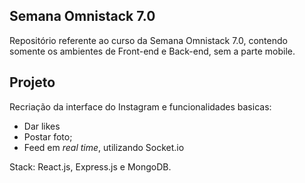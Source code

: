 ## Semana Omnistack 7.0

Repositório referente ao curso da Semana Omnistack 7.0, contendo somente os ambientes de Front-end e Back-end, sem a parte mobile.

## Projeto

Recriação da interface do Instagram e funcionalidades basicas:

- Dar likes
- Postar foto;
- Feed em *real time*, utilizando Socket.io

Stack: React.js, Express.js e MongoDB.
